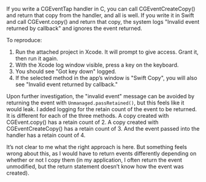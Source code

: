 If you write a CGEventTap handler in C, you can call CGEventCreateCopy() and return that copy from the handler, and all is well. If you write it in Swift and call CGEvent.copy() and return that copy, the system logs "Invalid event returned by callback" and ignores the event returned.

To reproduce:

1. Run the attached project in Xcode. It will prompt to give access. Grant it, then run it again.
2. With the Xcode log window visible, press a key on the keyboard.
3. You should see "Got key down" logged.
4. If the selected method in the app’s window is "Swift Copy", you will also see "Invalid event returned by callback."

Upon further investigation, the "invalid event" message can be avoided by returning the event with `Unmanaged.passRetained()`, but this feels like it would leak. I added logging for the retain count of the event to be returned. It is different for each of the three methods. A copy created with CGEvent.copy() has a retain count of 2. A copy created with CGEventCreateCopy() has a retain count of 3. And the event passed into the handler has a retain count of 4.

It’s not clear to me what the right approach is here. But something feels wrong about this, as I would have to return events differently depending on whether or not I copy them (in my application, I often return the event unmodified, but the return statement doesn’t know how the event was created).
